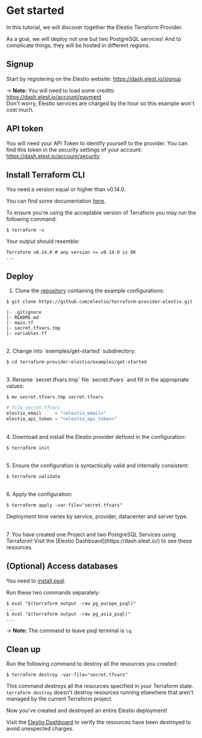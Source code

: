 # Get started

In this tutorial, we will discover together the Elestio Terraform Provider.

As a goal, we will deploy not one but two PostgreSQL services!
And to complicate things, they will be hosted in different regions.

## Signup

Start by registering on the Elestio website: https://dash.elest.io/signup

-> **Note:** You will need to load some credits: https://dash.elest.io/account/payment
<br>Don't worry, Elestio services are charged by the hour so this example won't cost much.

## API token

You will need your API Token to identify yourself to the provider.
You can find this token in the security settings of your account: https://dash.elest.io/account/security

## Install Terraform CLI

You need a version equal or higher than v0.14.0.

You can find some documentation [here](https://developer.hashicorp.com/terraform/tutorials/aws-get-started/install-cli#install-terraform).

To ensure you're using the acceptable version of Terraform you may run the following command:

```shell
$ terraform -v
```

Your output should resemble:

```shell
Terraform v0.14.0 # any version >= v0.14.0 is OK
...
```

## Deploy

1. Clone the [repository](https://github.com/elestio/terraform-provider-elestio.git) containing the example configurations:

```shell
$ git clone https://github.com/elestio/terraform-provider-elestio.git
```

```shell
|- .gitignore
|- README.md
|- main.tf
|- secret.tfvars.tmp
|- variables.tf
```

<br>
2. Change into `exemples/get-started` subdirectory:

```shell
$ cd terraform-provider-elestio/examples/get-started
```

<br>
3. Rename `secret.tfvars.tmp` file `secret.tfvars` and fill in the appropriate values:

```shell
$ mv secret.tfvars.tmp secret.tfvars
```

```terraform
# file secret.tfvars
elestio_email     = "<elestio_email>"
elestio_api_token = "<elestio_api_token>"
```

<br>
4. Download and install the Elestio provider defined in the configuration:

```shell
$ terraform init
```

<br>
5. Ensure the configuration is syntactically valid and internally consistent:

```shell
$ terraform validate
```

<br>
6. Apply the configuration:

```shell
$ terraform apply -var-file="secret.tfvars"
```

Deployment time varies by service, provider, datacenter and server type.

<br>
7. You have created one Project and two PostgreSQL Services using Terraform! Visit the [Elestio Dashboard](https://dash.elest.io/) to see these resources.

## (Optional) Access databases

You need to [install psql](https://www.timescale.com/blog/how-to-install-psql-on-mac-ubuntu-debian-windows/).

Run these two commands separately:

```shell
$ eval "$(terraform output -raw pg_europe_psql)"
...
$ eval "$(terraform output -raw pg_asia_psql)"
...
```

-> **Note:** The command to leave psql terminal is `\q`.

## Clean up

Run the following command to destroy all the resources you created:

```shell
$ terraform destroy -var-file="secret.tfvars"
```

This command destroys all the resources specified in your Terraform state. `terraform destroy` doesn't destroy resources running elsewhere that aren't managed by the current Terraform project.

Now you've created and destroyed an entire Elestio deployment!

Visit the [Elestio Dashboard](https://dash.elest.io/) to verify the resources have been destroyed to avoid unexpected charges.
